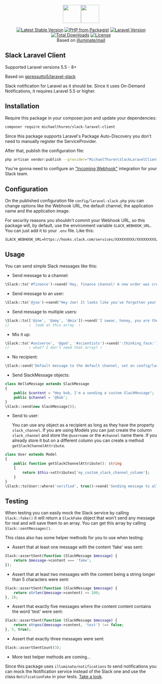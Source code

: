 <p align="center"><img src="https://seeklogo.com/images/S/slack-logo-DE4445077C-seeklogo.com.png" height="60px"><img src="https://laravel.com/assets/img/components/logo-laravel.svg" height="60px"></p>

<p align="center">
<a href="https://packagist.org/packages/micaelthuren/slack-laravel-client"><img src="https://img.shields.io/packagist/v/micaelthuren/slack-laravel-client.svg?style=for-the-badge" alt="Latest Stable Version"></a>
<a href="https://packagist.org/packages/micaelthuren/slack-laravel-client"><img src="https://img.shields.io/packagist/php-v/micaelthuren/slack-laravel-client.svg?style=for-the-badge" alt="PHP from Packagist"></a>
<a href="https://packagist.org/packages/micaelthuren/slack-laravel-client"><img src="https://img.shields.io/badge/laravel-%3E%3D8.0-green.svg?style=for-the-badge" alt="Laravel Version"></a>
<a href="https://packagist.org/packages/micaelthuren/slack-laravel-client"><img src="https://img.shields.io/packagist/dt/micaelthuren/slack-laravel-client.svg?style=for-the-badge" alt="Total Downloads"></a>
<a href="https://packagist.org/packages/micaelthuren/slack-laravel-client"><img src="https://img.shields.io/packagist/l/micaelthuren/slack-laravel-client.svg?style=for-the-badge" alt="License"></a>
<br>
Based on <a href="https://github.com/illuminate/mail">illuminate/mail</a>
</p>

## Slack Laravel Client

Supported Laravel versions 5.5 - 8+

Based on [gpressutto5/laravel-slack](https://github.com/gpressutto5/laravel-slack)

Slack notification for Laravel as it should be.
Since it uses On-Demand Notifications, it requires Laravel 5.5 or higher.

## Installation 

Require this package in your composer.json and update your dependencies:

```bash
composer require michaelthuren/slack-laravel-client
```

Since this package supports Laravel's Package Auto-Discovery
you don't need to manually register the ServiceProvider.

After that, publish the configuration file:

```bash
php artisan vendor:publish --provider="MichaelThuren\SlackLaravelClient\ServiceProvider"
```

You're gonna need to configure an ["Incoming Webhook"](https://api.slack.com/incoming-webhooks) integration for your Slack team.

## Configuration

On the published configuration file `config/laravel-slack.php`
you can change options like the Webhook URL, the default channel,
the application name and the application image.

For security reasons you shouldn't commit your Webhook URL,
so this package will, by default, use the environment variable
`SLACK_WEBHOOK_URL`. You can just add it to your `.env` file.
Like this:

```dotenv
SLACK_WEBHOOK_URL=https://hooks.slack.com/services/XXXXXXXXX/XXXXXXXXX/XXXXXXXXXXXXXXXXXXXXXXXX
```

## Usage

You can send simple Slack messages like this:

- Send message to a channel:

```php
\Slack::to('#finance')->send('Hey, finance channel! A new order was created just now!');
```

- Send message to an user:

```php
\Slack::to('@joe')->send("Hey Joe! It looks like you've forgotten your password! Use this token to recover it: as34bhdfh");
```

- Send message to multiple users:

```php
\Slack::to(['@zoe', '@amy', '@mia'])->send('I swear, honey, you are the only one... :heart:');
//         ↑  look at this array  ↑
```

- Mix it up:

```php
\Slack::to('#universe', '@god', '#scientists')->send(':thinking_face:');
//         ↑ what? I don't need that array? ↑
```

- No recipient:

```php
\Slack::send('Default message to the default channel, set on config/laravel-slack.php.');
```

- Send SlackMessage objects:

```php
class HelloMessage extends SlackMessage
{
    public $content = "Hey bob, I'm a sending a custom SlackMessage";
    public $channel = '@bob';
}
\Slack::send(new SlackMessage());
```

- Send to user:

    You can use any object as a recipient as long as they have the
    property `slack_channel`. If you are using Models you can just
    create the column `slack_channel` and store the `@username` or
    the `#channel` name there. If you already store it but on a
    different column you can create a method `getSlackChannelAttribute`.

```php
class User extends Model
{
    public function getSlackChannelAttribute(): string
    {
        return $this->attributes['my_custom_slack_channel_column'];
    }
}
\Slack::to(User::where('verified', true))->send('Sending message to all verified users!');
```

## Testing

When testing you can easily mock the Slack service by calling
`Slack::fake()` it will return a `SlackFake` object that won't
send any message for real and will save them to an array.
You can get this array by calling `Slack::sentMessages()`.

This class also has some helper methods for you to use when
testing:

- Assert that at least one message with the content 'fake' was sent:

```php
Slack::assertSent(function (SlackMessage $message) {
    return $message->content === 'fake';
});
```

- Assert that at least two messages with the content
being a string longer than 5 characters were sent:

```php
Slack::assertSent(function (SlackMessage $message) {
    return strlen($message->content) >= 100;
}, 2);
```

- Assert that exactly five messages where the content
content contains the word 'test' were sent:

```php
Slack::assertSent(function (SlackMessage $message) {
    return strpos($message->content, 'test') !== false;
}, 5, true);
```

- Assert that exactly three messages were sent:

```php
Slack::assertSentCount(3);
```

- More test helper methods are coming...

Since this package uses `illuminate/notifications` to send notifications
you can mock the Notification service instead of the Slack one
and use the class `NotificationFake` in your tests.
[Take a look](https://laravel.com/docs/5.6/mocking#notification-fake).
